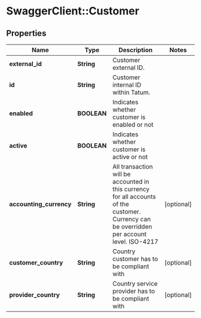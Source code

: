 # SwaggerClient::Customer

## Properties
Name | Type | Description | Notes
------------ | ------------- | ------------- | -------------
**external_id** | **String** | Customer external ID. | 
**id** | **String** | Customer internal ID within Tatum. | 
**enabled** | **BOOLEAN** | Indicates whether customer is enabled or not | 
**active** | **BOOLEAN** | Indicates whether customer is active or not | 
**accounting_currency** | **String** | All transaction will be accounted in this currency for all accounts of the customer. Currency can be overridden per account level. ISO-4217 | [optional] 
**customer_country** | **String** | Country customer has to be compliant with | [optional] 
**provider_country** | **String** | Country service provider has to be compliant with | [optional] 

